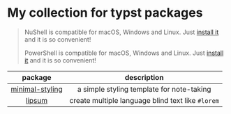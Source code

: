 # My collection for typst packages

> NuShell is compatible for macOS, Windows and Linux. Just [install it](https://www.nushell.sh/book/installation.html) and it is so convenient!
>
> PowerShell is compatible for macOS, Windows and Linux. Just [install it](https://github.com/PowerShell/PowerShell?tab=readme-ov-file#get-powershell) and it is so convenient!

| package | description |
|:--:|:--:|
| [minimal-styling](./packages/minimal-styling/README.md) | a simple styling template for note-taking |
| [lipsum](./packages/lipsum/README.md) | create multiple language blind text like `#lorem` |
